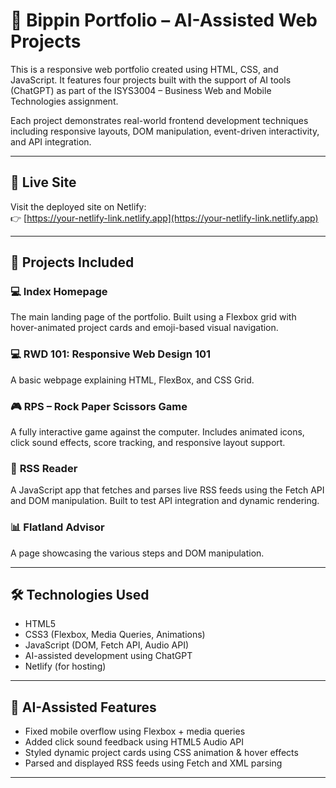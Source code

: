 # 🧠 Bippin Portfolio – AI-Assisted Web Projects

This is a responsive web portfolio created using HTML, CSS, and JavaScript. It features four projects built with the support of AI tools (ChatGPT) as part of the ISYS3004 – Business Web and Mobile Technologies assignment.

Each project demonstrates real-world frontend development techniques including responsive layouts, DOM manipulation, event-driven interactivity, and API integration.

---

## 🔗 Live Site

Visit the deployed site on Netlify:  
👉 [https://your-netlify-link.netlify.app](https://your-netlify-link.netlify.app)

---

## 📂 Projects Included

### 💻 **Index Homepage**
The main landing page of the portfolio. Built using a Flexbox grid with hover-animated project cards and emoji-based visual navigation.

### 💻 **RWD 101: Responsive Web Design 101**
A basic webpage explaining HTML, FlexBox, and CSS Grid.

### 🎮 **RPS – Rock Paper Scissors Game**
A fully interactive game against the computer. Includes animated icons, click sound effects, score tracking, and responsive layout support.

### 📰 **RSS Reader**
A JavaScript app that fetches and parses live RSS feeds using the Fetch API and DOM manipulation. Built to test API integration and dynamic rendering.

### 📊 **Flatland Advisor**
A page showcasing the various steps and DOM manipulation.

---


## 🛠️ Technologies Used

- HTML5
- CSS3 (Flexbox, Media Queries, Animations)
- JavaScript (DOM, Fetch API, Audio API)
- AI-assisted development using ChatGPT
- Netlify (for hosting)

---

## 🤖 AI-Assisted Features

- Fixed mobile overflow using Flexbox + media queries
- Added click sound feedback using HTML5 Audio API
- Styled dynamic project cards using CSS animation & hover effects
- Parsed and displayed RSS feeds using Fetch and XML parsing

---


